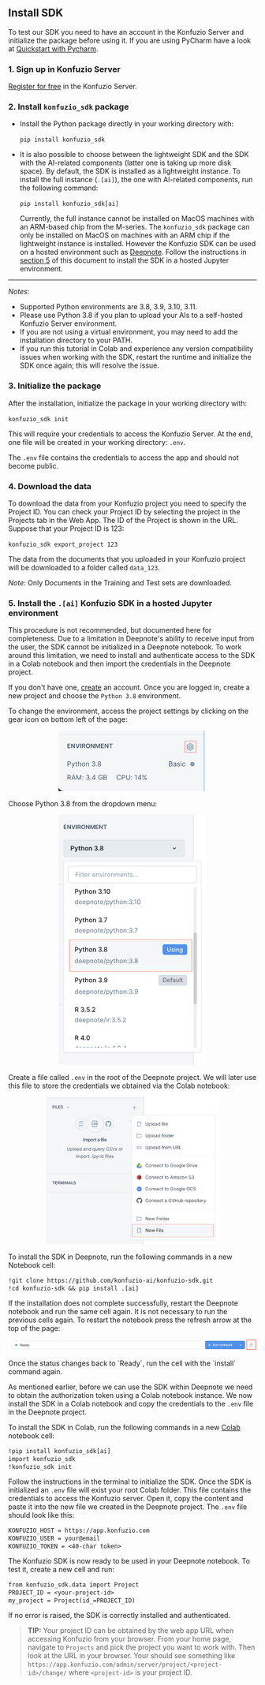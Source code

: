 ## Install SDK

To test our SDK you need to have an account in the Konfuzio Server and initialize the package before using it. If you 
are using PyCharm have a look at [Quickstart with Pycharm](quickstart_pycharm.html).

### 1. Sign up in Konfuzio Server

[Register for free](https://app.konfuzio.com/accounts/signup/) in the Konfuzio Server.

### 2. Install `konfuzio_sdk` package

* Install the Python package directly in your working directory with:

  `pip install konfuzio_sdk`

* It is also possible to choose between the lightweight SDK and the SDK with the AI-related components (latter one is 
taking up more disk space). By default, the SDK is installed as a lightweight instance. To install the full instance (`.[ai]`), the one with AI-related components, run the following command:

  `pip install konfuzio_sdk[ai]`
  
  Currently, the full instance cannot be installed on MacOS machines with an ARM-based chip from the M-series. The `konfuzio_sdk` package can only be installed on MacOS on machines with an ARM chip if the lightweight instance is installed. However the Konfuzio SDK can be used on a hosted environment such as [Deepnote](https://deepnote.com/). Follow the instructions in [section 5](#5-install-the-ai-konfuzio-sdk-in-a-hosted-jupyter-environment) of this document to install the SDK in a hosted Jupyter environment.
 
---

*Notes*:

* Supported Python environments are 3.8, 3.9, 3.10, 3.11.
* Please use Python 3.8 if you plan to upload your AIs to a self-hosted Konfuzio Server environment. 
* If you are not using a virtual environment, you may need to add the installation directory to your PATH.
* If you run this tutorial in Colab and experience any version compatibility issues when working with the SDK, restart 
the runtime and initialize the SDK once again; this will resolve the issue.

### 3. Initialize the package

After the installation, initialize the package in your working directory with:

`konfuzio_sdk init`

This will require your credentials to access the Konfuzio Server.
At the end, one file will be created in your working directory: `.env`.

The `.env` file contains the credentials to access the app and should not become public.

### 4. Download the data

To download the data from your Konfuzio project you need to specify the Project ID.
You can check your Project ID by selecting the project in the Projects tab in the Web App.
The ID of the Project is shown in the URL. Suppose that your Project ID is 123:

`konfuzio_sdk export_project 123`

The data from the documents that you uploaded in your Konfuzio project will be downloaded to a folder called `data_123`.

*Note*:
Only Documents in the Training and Test sets are downloaded.

### 5. Install the `.[ai]` Konfuzio SDK in a hosted Jupyter environment
This procedure is not recommended, but documented here for completeness. Due to a limitation in Deepnote's ability to receive input from the user, the SDK cannot be initialized in a Deepnote notebook. To work around this limitation, we need to install and authenticate access to the SDK in a Colab notebook and then import the credentials in the Deepnote project.

If you don't have one, [create](https://deepnote.com/sign-up) an account. Once you are logged in, create a new project and choose the `Python 3.8` environment.

To change the environment, access the project settings by clicking on the gear icon on bottom left of the page:
<p align="center">
  <img src="img/deepnote-env.png" width=300 alt="Deepnote environment settings">
</p>

Choose Python 3.8 from the dropdown menu:
<p align="center">
  <img src="img/deepnote-python.png" width=300 alt="Deepnote python version">
</p>

Create a file called `.env` in the root of the Deepnote project. We will later use this file to store the credentials we obtained via the Colab notebook:
<p align="center">
  <img src="img/deepnote-newfile.png" width=350 alt="Deepnote create file">
</p>

To install the SDK in Deepnote, run the following commands in a new Notebook cell:
```
!git clone https://github.com/konfuzio-ai/konfuzio-sdk.git
!cd konfuzio-sdk && pip install .[ai]
```

If the installation does not complete successfully, restart the Deepnote notebook and run the same cell again. It is not necessary to run the previous cells again. To restart the notebook press the refresh arrow at the top of the page:
<p align="center">
  <img src="img/deepnote-refresh.png" alt="Deepnote refresh">
</p>
Once the status changes back to `Ready`, run the cell with the `install` command again.

As mentioned earlier, before we can use the SDK within Deepnote we need to obtain the authorization token using a Colab notebook instance. We now install the SDK in a Colab notebook and copy the credentials to the `.env` file in the Deepnote project.

To install the SDK in Colab, run the following commands in a new [Colab](https://colab.research.google.com/) notebook cell:
```
!pip install konfuzio_sdk[ai]
import konfuzio_sdk
!konfuzio_sdk init
```
Follow the instructions in the terminal to initialize the SDK. Once the SDK is initialized an `.env` file will exist your root Colab folder. This file contains the credentials to access the Konfuzio server. Open it, copy the content and paste it into the new file we created in the Deepnote project. The `.env` file should look like this:
```
KONFUZIO_HOST = https://app.konfuzio.com
KONFUZIO_USER = your@email
KONFUZIO_TOKEN = <40-char token>
```

The Konfuzio SDK is now ready to be used in your Deepnote notebook. To test it, create a new cell and run:
```
from konfuzio_sdk.data import Project
PROJECT_ID = <your-project-id>
my_project = Project(id_=PROJECT_ID)
```
If no error is raised, the SDK is correctly installed and authenticated.

> **TIP:**
  Your project ID can be obtained by the web app URL when accessing Konfuzio from your browser. From your home page, navigate to `Projects` and pick the project you want to work with. Then look at the URL in your browser. Your should see something like `https://app.konfuzio.com/admin/server/project/<project-id>/change/` where `<project-id>` is your project ID.